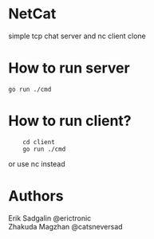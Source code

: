# NetCat
simple tcp chat server
and nc client clone
# How to run server
``` 
go run ./cmd 
```
# How to run client?
```
    cd client
    go run ./cmd
```
or use nc instead

# Authors
Erik Sadgalin @erictronic \
Zhakuda Magzhan @catsneversad